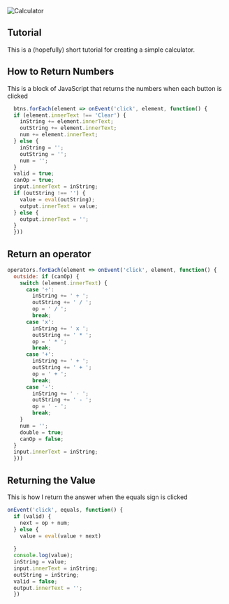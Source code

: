 ![Calculator](assets/calculator.jpg "Calculator")

## Tutorial

This is a (hopefully) short tutorial for creating a simple calculator.

## How to Return Numbers
This is a block of JavaScript that returns the numbers when each button is clicked
```JavaScript
  btns.forEach(element => onEvent('click', element, function() {
  if (element.innerText !== 'Clear') {
    inString += element.innerText;
    outString += element.innerText;
    num += element.innerText;
  } else {
    inString = '';
    outString = '';
    num = '';
  }
  valid = true;
  canOp = true;
  input.innerText = inString;
  if (outString !== '') {
    value = eval(outString);
    output.innerText = value;
  } else {
    output.innerText = '';
  }
  }))

```

## Return an operator
```JavaScript
operators.forEach(element => onEvent('click', element, function() {
  outside: if (canOp) {
    switch (element.innerText) {
      case '÷':
        inString += ' ÷ ';
        outString += ' / ';
        op = ' / ';
        break;
      case 'x':
        inString += ' x ';
        outString += ' * ';
        op = ' * ';
        break;
      case '+':
        inString += ' + ';
        outString += ' + ';
        op = ' + ';
        break;
      case '-':
        inString += ' - ';
        outString += ' - ';
        op = ' - ';
        break;
    }
    num = '';
    double = true;
    canOp = false;
  }
  input.innerText = inString;
  }))

```

## Returning the Value
  This is how I return the answer when the equals sign is clicked

```JavaScript
onEvent('click', equals, function() {
  if (valid) {
    next = op + num;
  } else {
    value = eval(value + next)
    
  }
  console.log(value);
  inString = value;
  input.innerText = inString;
  outString = inString;
  valid = false;
  output.innerText = '';
  })

```